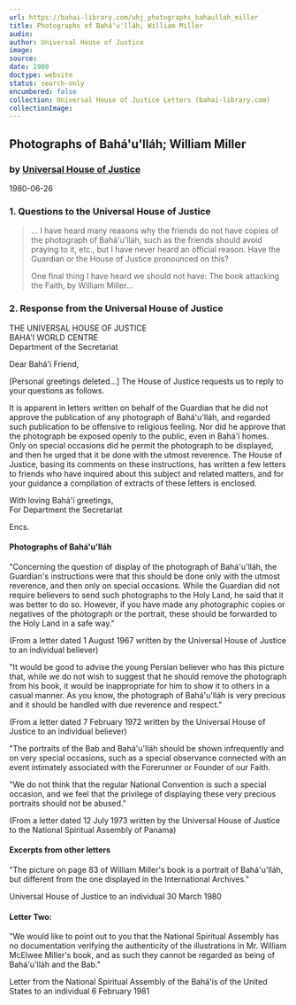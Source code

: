 ```yaml
---
url: https://bahai-library.com/uhj_photographs_bahaullah_miller
title: Photographs of Bahá'u'lláh; William Miller
audio: 
author: Universal House of Justice
image: 
source: 
date: 1980
doctype: website
status: search-only
encumbered: false
collection: Universal House of Justice Letters (bahai-library.com)
collectionImage: 
---
```



## Photographs of Bahá'u'lláh; William Miller

### by [Universal House of Justice](https://bahai-library.com/author/Universal+House+of+Justice)

1980-06-26


### 1\. Questions to the Universal House of Justice

> ... I have heard many reasons why the friends do not have copies of the photograph of Bahá'u'lláh, such as the friends should avoid praying to it, etc., but I have never heard an official reason. Have the Guardian or the House of Justice pronounced on this?
> 
> One final thing I have heard we should not have: The book attacking the Faith, by William Miller...

### 2\. Response from the Universal House of Justice

THE UNIVERSAL HOUSE OF JUSTICE  
BAHA'I WORLD CENTRE  
Department of the Secretariat

Dear Bahá'í Friend,

\[Personal greetings deleted...\] The House of Justice requests us to reply to your questions as follows.

It is apparent in letters written on behalf of the Guardian that he did not approve the publication of any photograph of Bahá'u'lláh, and regarded such publication to be offensive to religious feeling. Nor did he approve that the photograph be exposed openly to the public, even in Bahá'í homes. Only on special occasions did he permit the photograph to be displayed, and then he urged that it be done with the utmost reverence. The House of Justice, basing its comments on these instructions, has written a few letters to friends who have inquired about this subject and related matters, and for your guidance a compilation of extracts of these letters is enclosed.

With loving Bahá'í greetings,  
For Department the Secretariat

Encs.

#### Photographs of Bahá'u'lláh

"Concerning the question of display of the photograph of Bahá'u'lláh, the Guardian's instructions were that this should be done only with the utmost reverence, and then only on special occasions. While the Guardian did not require believers to send such photographs to the Holy Land, he said that it was better to do so. However, if you have made any photographic copies or negatives of the photograph or the portrait, these should be forwarded to the Holy Land in a safe way."

(From a letter dated 1 August 1967 written by the Universal House of Justice to an individual believer)

"It would be good to advise the young Persian believer who has this picture that, while we do not wish to suggest that he should remove the photograph from his book, it would be inappropriate for him to show it to others in a casual manner. As you know, the photograph of Bahá'u'lláh is very precious and it should be handled with due reverence and respect."

(From a letter dated 7 February 1972 written by the Universal House of Justice to an individual believer)

"The portraits of the Bab and Bahá'u'lláh should be shown infrequently and on very special occasions, such as a special observance connected with an event intimately associated with the Forerunner or Founder of our Faith.

"We do not think that the regular National Convention is such a special occasion, and we feel that the privilege of displaying these very precious portraits should not be abused."

(From a letter dated 12 July 1973 written by the Universal House of Justice to the National Spiritual Assembly of Panama)

#### Excerpts from other letters

"The picture on page 83 of William Miller's book is a portrait of Bahá'u'lláh, but different from the one displayed in the International Archives."

Universal House of Justice to an individual 30 March 1980

#### Letter Two:

"We would like to point out to you that the National Spiritual Assembly has no documentation verifying the authenticity of the illustrations in Mr. William McElwee Miller's book, and as such they cannot be regarded as being of Bahá'u'lláh and the Bab."

Letter from the National Spiritual Assembly of the Bahá'ís of the United States to an individual 6 February 1981